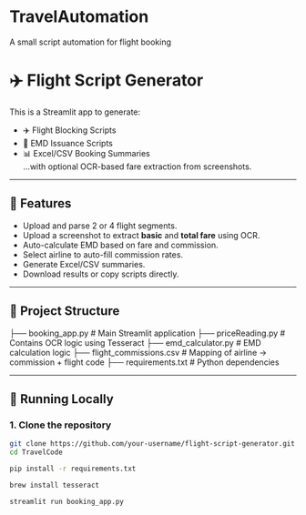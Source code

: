 # TravelAutomation
A small script automation for flight booking

# ✈️ Flight Script Generator

This is a Streamlit app to generate:
- ✈️ Flight Blocking Scripts  
- 🧾 EMD Issuance Scripts  
- 📊 Excel/CSV Booking Summaries  
...with optional OCR-based fare extraction from screenshots.

---

## 🔧 Features

- Upload and parse 2 or 4 flight segments.
- Upload a screenshot to extract **basic** and **total fare** using OCR.
- Auto-calculate EMD based on fare and commission.
- Select airline to auto-fill commission rates.
- Generate Excel/CSV summaries.
- Download results or copy scripts directly.

---

## 📁 Project Structure

├── booking_app.py              # Main Streamlit application
├── priceReading.py            # Contains OCR logic using Tesseract
├── emd_calculator.py          # EMD calculation logic
├── flight_commissions.csv     # Mapping of airline → commission + flight code
├── requirements.txt           # Python dependencies


---

## 🚀 Running Locally

### 1. Clone the repository

```bash
git clone https://github.com/your-username/flight-script-generator.git
cd TravelCode

pip install -r requirements.txt

brew install tesseract

streamlit run booking_app.py
